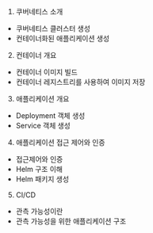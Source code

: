 1. 쿠버네티스 소개
  - 쿠버네티스 클러스터 생성
  - 컨테이너화된 애플리케이션 생성

2. 컨테이너 개요
  - 컨테이너 이미지 빌드
  - 컨테이너 레지스트리를 사용하여 이미지 저장

3. 애플리케이션 개요
  - Deployment 객체 생성
  - Service 객체 생성

4. 애플리케이션 접근 제어와 인증
  - 접근제어와 인증
  - Helm 구조 이해
  - Helm 패키지 생성

5. CI/CD
  - 관측 가능성이란
  - 관측 가능성을 위한 애플리케이션 구조
